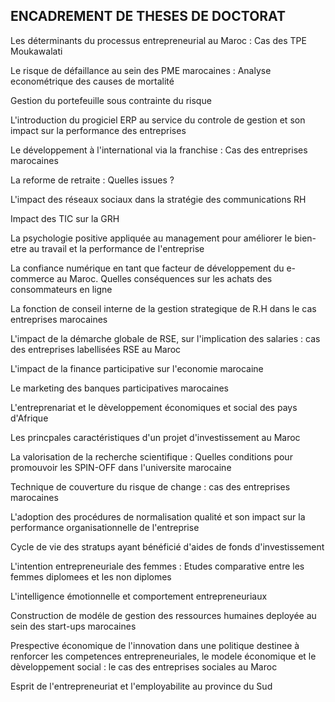 ## ENCADREMENT DE THESES DE DOCTORAT

Les déterminants du processus entrepreneurial au Maroc : Cas des TPE Moukawalati

Le risque de défaillance au sein des PME marocaines : Analyse econométrique des causes de mortalité

Gestion du portefeuille sous contrainte du risque

L'introduction du progiciel ERP au service du controle de gestion et son impact sur la performance des entreprises

Le développement à l'international via la franchise : Cas des entreprises marocaines

La reforme de retraite : Quelles issues ?

L'impact des réseaux sociaux dans la stratégie des communications RH

Impact des TIC sur la GRH

La psychologie positive appliquée au management pour améliorer le bien-etre au travail et la performance de l'entreprise 

La confiance numérique en tant que facteur de développement du e-commerce au Maroc. Quelles conséquences sur les achats des consommateurs en ligne

La fonction de conseil interne de la gestion strategique de R.H dans le cas entreprises marocaines 

L'impact de la démarche globale de RSE, sur l'implication des salaries : cas des entreprises labellisées RSE au Maroc 

L'impact de la finance participative sur l'economie marocaine 

Le marketing des banques participatives marocaines

L'entreprenariat et le dèveloppement économiques et social des pays d'Afrique 

Les princpales caractéristiques d'un projet d'investissement au Maroc

La valorisation de la recherche scientifique : Quelles conditions pour promouvoir les SPIN-OFF dans l'universite marocaine

Technique de couverture du risque de change : cas des entreprises marocaines 

L'adoption des procédures de normalisation qualité et son impact sur la performance organisationnelle de l'entreprise

Cycle de vie des stratups ayant bénéficié d'aides de fonds d'investissement

L'intention entrepreneuriale des femmes : Etudes comparative entre les femmes diplomees et les non diplomes 

L'intelligence émotionnelle et comportement entrepreneuriaux 

Construction de modéle de gestion des ressources humaines deployée au sein des start-ups marocaines 

Prespective économique de l'innovation dans une politique destinee à renforcer les competences entrepreneuriales, le modele économique et le dèveloppement social : le cas des entreprises sociales au Maroc

Esprit de l'entrepreneuriat et l'employabilite au province du Sud



